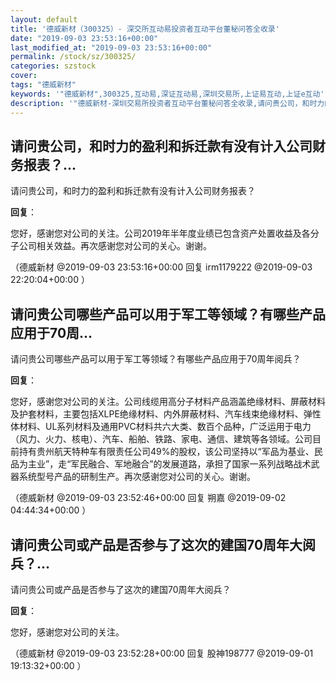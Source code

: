 ```yaml
---
layout: default
title: '德威新材（300325）- 深交所互动易投资者互动平台董秘问答全收录'
date: "2019-09-03 23:53:16+00:00"
last_modified_at: "2019-09-03 23:53:16+00:00"
permalink: /stock/sz/300325/
categories: szstock
cover: 
tags: "德威新材"
keywords: '"德威新材",300325,互动易,深证互动易,深圳交易所,上证易互动,上证e互动'
description: '"德威新材-深圳交易所投资者互动平台董秘问答全收录,请问贵公司，和时力的盈利和拆迁款有没有计入公司财务报表？"'
---
```


## 请问贵公司，和时力的盈利和拆迁款有没有计入公司财务报表？...

请问贵公司，和时力的盈利和拆迁款有没有计入公司财务报表？

**回复**：

您好，感谢您对公司的关注。公司2019年半年度业绩已包含资产处置收益及各分子公司相关效益。再次感谢您对公司的关心。谢谢。 

（德威新材  @2019-09-03 23:53:16+00:00 回复 irm1179222  @2019-09-03 22:20:04+00:00 ）

## 请问贵公司哪些产品可以用于军工等领域？有哪些产品应用于70周...

请问贵公司哪些产品可以用于军工等领域？有哪些产品应用于70周年阅兵？

**回复**：

您好，感谢您对公司的关注。公司线缆用高分子材料产品涵盖绝缘材料、屏蔽材料及护套材料，主要包括XLPE绝缘材料、内外屏蔽材料、汽车线束绝缘材料、弹性体材料、UL系列材料及通用PVC材料共六大类、数百个品种，广泛运用于电力（风力、火力、核电）、汽车、船舶、铁路、家电、通信、建筑等各领域。公司目前持有贵州航天特种车有限责任公司49%的股权，该公司坚持以“军品为基业、民品为主业”，走“军民融合、军地融合”的发展道路，承担了国家一系列战略战术武器系统型号产品的研制生产。再次感谢您对公司的关心。谢谢。 

（德威新材  @2019-09-03 23:52:46+00:00 回复 朔嘉  @2019-09-02 04:44:34+00:00 ）

## 请问贵公司或产品是否参与了这次的建国70周年大阅兵？...

请问贵公司或产品是否参与了这次的建国70周年大阅兵？

**回复**：

您好，感谢您对公司的关注。 

（德威新材  @2019-09-03 23:52:28+00:00 回复 股神198777  @2019-09-01 19:13:32+00:00 ）

